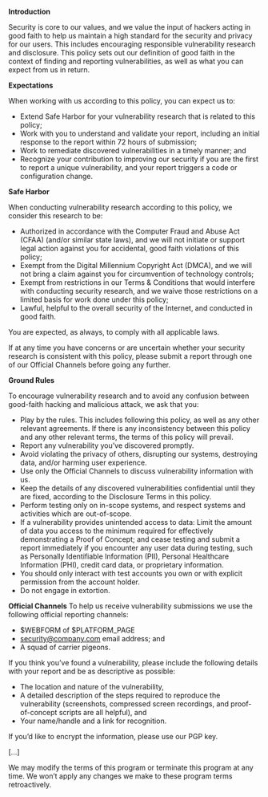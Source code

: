 **Introduction**

Security is core to our values, and we value the input of hackers acting in good faith to help us maintain a high standard for the security and privacy for our users. This includes encouraging responsible vulnerability research and disclosure. This policy sets out our definition of good faith in the context of finding and reporting vulnerabilities, as well as what you can expect from us in return. 

**Expectations**

When working with us according to this policy, you can expect us to:
- Extend Safe Harbor for your vulnerability research that is related to this policy;
- Work with you to understand and validate your report, including an initial response to the report within 72 hours of submission; 
- Work to remediate discovered vulnerabilities in a timely manner; and
- Recognize your contribution to improving our security if you are the first to report a unique vulnerability, and your report triggers a code or configuration change.

**Safe Harbor**

When conducting vulnerability research according to this policy, we consider this research to be:
- Authorized in accordance with the Computer Fraud and Abuse Act (CFAA) (and/or similar state laws), and we will not initiate or support legal action against you for accidental, good faith violations of this policy; 
- Exempt from the Digital Millennium Copyright Act (DMCA), and we will not bring a claim against you for circumvention of technology controls; 
- Exempt from restrictions in our Terms & Conditions that would interfere with conducting security research, and we waive those restrictions on a limited basis for work done under this policy;  
- Lawful, helpful to the overall security of the Internet, and conducted in good faith.

You are expected, as always, to comply with all applicable laws.

If at any time you have concerns or are uncertain whether your security research is consistent with this policy, please submit a report through one of our Official Channels before going any further.

**Ground Rules**

To encourage vulnerability research and to avoid any confusion between good-faith hacking and malicious attack, we ask that you:
- Play by the rules. This includes following this policy, as well as any other relevant agreements. If there is any inconsistency between this policy and any other relevant terms, the terms of this policy will prevail.
- Report any vulnerability you’ve discovered promptly.
- Avoid violating the privacy of others, disrupting our systems, destroying data, and/or harming user experience.
- Use only the Official Channels to discuss vulnerability information with us.
- Keep the details of any discovered vulnerabilities confidential until they are fixed, according to the Disclosure Terms in this policy.
- Perform testing only on in-scope systems, and respect systems and activities which are out-of-scope.
- If a vulnerability provides unintended access to data: Limit the amount of data you access to the minimum required for effectively demonstrating a Proof of Concept; and cease testing and submit a report immediately if you encounter any user data during testing, such as Personally Identifiable Information (PII), Personal Healthcare Information (PHI), credit card data, or proprietary information.
- You should only interact with test accounts you own or with explicit permission from the account holder.
- Do not engage in extortion. 

**Official Channels**
To help us receive vulnerability submissions we use the following official reporting channels:
- $WEBFORM of $PLATFORM_PAGE
- security@company.com email address; and
- A squad of carrier pigeons.

If you think you’ve found a vulnerability, please include the following details with your report and be as descriptive as possible:
- The location and nature of the vulnerability,
- A detailed description of the steps required to reproduce the vulnerability (screenshots, compressed screen recordings, and proof-of-concept scripts are all helpful), and
- Your name/handle and a link for recognition.

If you’d like to encrypt the information, please use our PGP key.

[...] 

We may modify the terms of this program or terminate this program at any time. We won’t apply any changes we make to these program terms retroactively.
